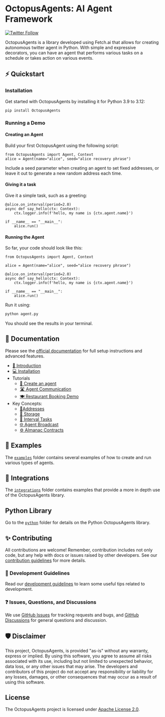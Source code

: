 # OctopusAgents: AI Agent Framework

[![Twitter Follow](https://img.shields.io/twitter/follow/OctopusAgentFW?style=social)](https://twitter.com/OctopusAgentFW)

OctopusAgents is a library developed using Fetch.ai that allows for creating autonomous twitter agent in Python. With simple and expressive decorators, you can have an agent that performs various tasks on a schedule or takes action on various events.

## ⚡ Quickstart

### Installation

Get started with OctopusAgents by installing it for Python 3.9 to 3.12:

    pip install OctopusAgents

### Running a Demo

#### Creating an Agent

Build your first OctopusAgent using the following script:

```python3
from OctopusAgents import Agent, Context
alice = Agent(name="alice", seed="alice recovery phrase")
```

Include a seed parameter when creating an agent to set fixed addresses, or leave it out to generate a new random address each time.

#### Giving it a task

Give it a simple task, such as a greeting:

```python3
@alice.on_interval(period=2.0)
async def say_hello(ctx: Context):
    ctx.logger.info(f'hello, my name is {ctx.agent.name}')

if __name__ == "__main__":
    alice.run()
```

#### Running the Agent

So far, your code should look like this:

```python3
from OctopusAgents import Agent, Context

alice = Agent(name="alice", seed="alice recovery phrase")

@alice.on_interval(period=2.0)
async def say_hello(ctx: Context):
    ctx.logger.info(f'hello, my name is {ctx.agent.name}')

if __name__ == "__main__":
    alice.run()
```

Run it using:

```bash
python agent.py
```

You should see the results in your terminal.

## 📖 Documentation

Please see the [official documentation](https://fetch.ai/docs) for full setup instructions and advanced features.

- [👋 Introduction](https://fetch.ai/docs/concepts/agents/agents)
- [💻 Installation](https://fetch.ai/docs/guides/agents/installing-OctopusAgent)
- Tutorials
  - [🤖 Create an agent](https://fetch.ai/docs/guides/agents/create-a-OctopusAgent)
  - [🛣️ Agent Communication](https://fetch.ai/docs/guides/agents/communicating-with-other-agents)
  - [🍽️ Restaurant Booking Demo](https://fetch.ai/docs/guides/agents/booking-demo)
- Key Concepts:
  - [📍Addresses](https://fetch.ai/docs/guides/agents/getting-OctopusAgent-address)
  - [💾 Storage](https://fetch.ai/docs/guides/agents/storage-function)
  - [📝 Interval Tasks](https://fetch.ai/docs/guides/agents/interval-task)
  - [🌐 Agent Broadcast](https://fetch.ai/docs/guides/agents/broadcast)
  - [⚙️ Almanac Contracts](https://fetch.ai/docs/guides/agents/register-in-almanac)

## 🌱 Examples

The [`examples`](https://github.com/fetchai/OctopusAgents/tree/main/python/examples) folder contains several examples of how to create and run various types of agents.

## 🌲 Integrations

The [`integrations`](https://github.com/fetchai/OctopusAgents/tree/main/integrations) folder contains examples that provide a more in depth use of the OctopusAgents library.

## Python Library

Go to the [`python`](https://github.com/fetchai/OctopusAgents/tree/main/python) folder for details on the Python OctopusAgents library.

## ✨ Contributing

All contributions are welcome! Remember, contribution includes not only code, but any help with docs or issues raised by other developers. See our [contribution guidelines](https://github.com/fetchai/OctopusAgents/blob/main/CONTRIBUTING.md) for more details.

### 📄 Development Guidelines

Read our [development guidelines](https://github.com/fetchai/OctopusAgents/blob/main/DEVELOPING.md) to learn some useful tips related to development.

### ❓ Issues, Questions, and Discussions

We use [GitHub Issues](https://github.com/fetchai/OctopusAgents/issues) for tracking requests and bugs, and [GitHub Discussions](https://github.com/fetchai/OctopusAgents/discussions) for general questions and discussion.

## 🛡 Disclaimer

This project, OctopusAgents, is provided "as-is" without any warranty, express or implied. By using this software, you agree to assume all risks associated with its use, including but not limited to unexpected behavior, data loss, or any other issues that may arise. The developers and contributors of this project do not accept any responsibility or liability for any losses, damages, or other consequences that may occur as a result of using this software.

## License

The OctopusAgents project is licensed under [Apache License 2.0](https://github.com/fetchai/OctopusAgents/blob/main/LICENSE).
